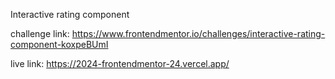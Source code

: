 Interactive rating component

challenge link: https://www.frontendmentor.io/challenges/interactive-rating-component-koxpeBUmI

live link: https://2024-frontendmentor-24.vercel.app/

